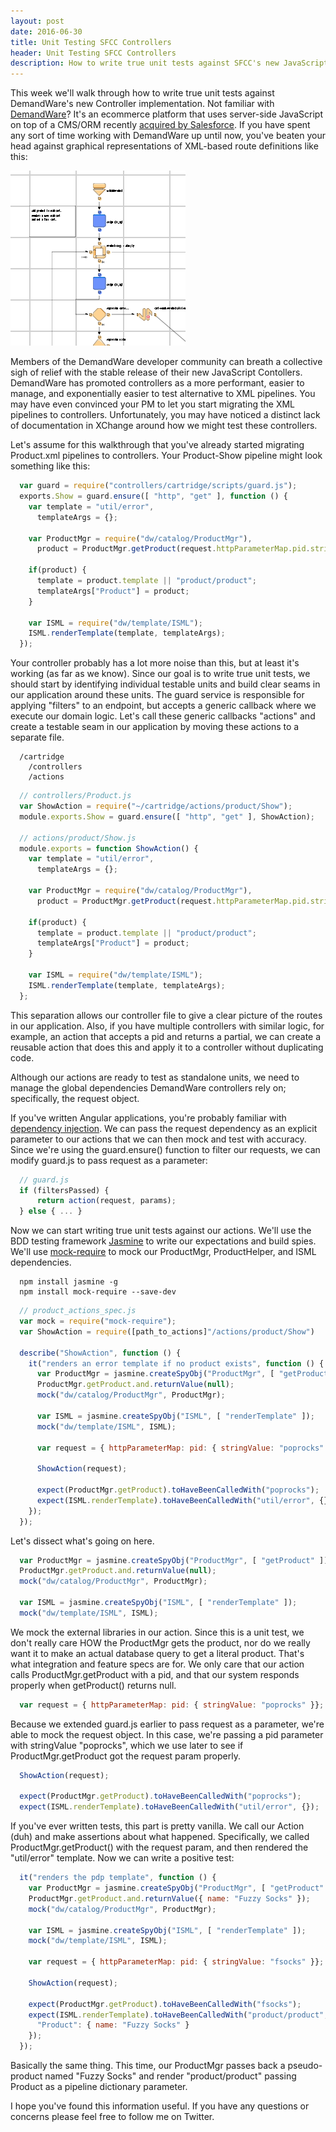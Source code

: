 ```yaml
---
layout: post
date: 2016-06-30
title: Unit Testing SFCC Controllers
header: Unit Testing SFCC Controllers
description: How to write true unit tests against SFCC's new JavaScript Controllers feature with Jasmine and mock-require.
---
```


This week we'll walk through how to write true unit tests against DemandWare's new Controller implementation. Not familiar with <a href="https://www.demandware.com/" alt="DemandWare">DemandWare</a>? It's an ecommerce platform that uses server-side JavaScript on top of a CMS/ORM recently <a href="http://www.wsj.com/articles/salesforce-to-buy-e-commerce-platform-demandware-for-2-8-billion-1464781833" alt="Salesforce Acquisition">acquired by Salesforce</a>. If you have spent any sort of time working with DemandWare up until now, you've beaten your head against graphical representations of XML-based route definitions like this:

<p class="row">
  <img class="col-md-6 col-md-offset-3" src="/assets/img/pipeline.png" alt="Pipeline" />
</p>

Members of the DemandWare developer community can breath a collective sigh of relief with the stable release of their new JavaScript Contollers. DemandWare has promoted controllers as a more performant, easier to manage, and exponentially easier to test alternative to XML pipelines. You may have even convinced your PM to let you start migrating the XML pipelines to controllers. Unfortunately, you may have noticed a distinct lack of documentation in XChange around how we might test these controllers.

Let's assume for this walkthrough that you've already started migrating Product.xml pipelines to controllers. Your Product-Show pipeline might look something like this:

~~~ javascript
  var guard = require("controllers/cartridge/scripts/guard.js");
  exports.Show = guard.ensure([ "http", "get" ], function () {
    var template = "util/error",
      templateArgs = {};

    var ProductMgr = require("dw/catalog/ProductMgr"),
      product = ProductMgr.getProduct(request.httpParameterMap.pid.stringValue);

    if(product) {
      template = product.template || "product/product";
      templateArgs["Product"] = product;
    }

    var ISML = require("dw/template/ISML");
    ISML.renderTemplate(template, templateArgs);
  });
~~~

Your controller probably has a lot more noise than this, but at least it's working (as far as we know). Since our goal is to write true unit tests, we should start by identifying individual testable units and build clear seams in our application around these units. The guard service is responsible for applying "filters" to an endpoint, but accepts a generic callback where we execute our domain logic. Let's call these generic callbacks "actions" and create a testable seam in our application by moving these actions to a separate file.

~~~ text
  /cartridge
    /controllers
    /actions
~~~

~~~ javascript
  // controllers/Product.js
  var ShowAction = require("~/cartridge/actions/product/Show");
  module.exports.Show = guard.ensure([ "http", "get" ], ShowAction);

  // actions/product/Show.js
  module.exports = function ShowAction() {
    var template = "util/error",
      templateArgs = {};

    var ProductMgr = require("dw/catalog/ProductMgr"),
      product = ProductMgr.getProduct(request.httpParameterMap.pid.stringValue);

    if(product) {
      template = product.template || "product/product";
      templateArgs["Product"] = product;
    }

    var ISML = require("dw/template/ISML");
    ISML.renderTemplate(template, templateArgs);
  };
~~~

This separation allows our controller file to give a clear picture of the routes in our application. Also, if you have multiple controllers with similar logic, for example, an action that accepts a pid and returns a partial, we can create a reusable action that does this and apply it to a controller without duplicating code.

Although our actions are ready to test as standalone units, we need to manage the global dependencies DemandWare controllers rely on; specifically, the request object.

If you've written Angular applications, you're probably familiar with <a href="https://docs.angularjs.org/guide/di" alt="Dependency Injection">dependency injection</a>. We can pass the request dependency as an explicit parameter to our actions that we can then mock and test with accuracy. Since we're using the guard.ensure() function to filter our requests, we can modify guard.js to pass request as a parameter:

~~~ javascript
  // guard.js
  if (filtersPassed) {
      return action(request, params);
  } else { ... }
~~~

Now we can start writing true unit tests against our actions. We'll use the BDD testing framework <a href="https://github.com/jasmine/jasmine" alt="Jasmine">Jasmine</a> to write our expectations and build spies. We'll use <a href="https://github.com/boblauer/mock-require" alt="Mock-Require">mock-require</a> to mock our ProductMgr, ProductHelper, and ISML dependencies.

~~~ text
  npm install jasmine -g
  npm install mock-require --save-dev
~~~

~~~ javascript
  // product_actions_spec.js
  var mock = require("mock-require");
  var ShowAction = require([path_to_actions]"/actions/product/Show")

  describe("ShowAction", function () {
    it("renders an error template if no product exists", function () {
      var ProductMgr = jasmine.createSpyObj("ProductMgr", [ "getProduct" ]);
      ProductMgr.getProduct.and.returnValue(null);
      mock("dw/catalog/ProductMgr", ProductMgr);

      var ISML = jasmine.createSpyObj("ISML", [ "renderTemplate" ]);
      mock("dw/template/ISML", ISML);

      var request = { httpParameterMap: pid: { stringValue: "poprocks" }};

      ShowAction(request);

      expect(ProductMgr.getProduct).toHaveBeenCalledWith("poprocks");
      expect(ISML.renderTemplate).toHaveBeenCalledWith("util/error", {});
    });
  });
~~~

Let's dissect what's going on here.

~~~ javascript
  var ProductMgr = jasmine.createSpyObj("ProductMgr", [ "getProduct" ]);
  ProductMgr.getProduct.and.returnValue(null);
  mock("dw/catalog/ProductMgr", ProductMgr);

  var ISML = jasmine.createSpyObj("ISML", [ "renderTemplate" ]);
  mock("dw/template/ISML", ISML);
~~~

We mock the external libraries in our action. Since this is a unit test, we don't really care HOW the ProductMgr gets the product, nor do we really want it to make an actual database query to get a literal product. That's what integration and feature specs are for. We only care that our action calls ProductMgr.getProduct with a pid, and that our system responds properly when getProduct() returns null.

~~~ javascript
  var request = { httpParameterMap: pid: { stringValue: "poprocks" }};
~~~

Because we extended guard.js earlier to pass request as a parameter, we're able to mock the request object. In this case, we're passing a pid parameter with stringValue "poprocks", which we use later to see if ProductMgr.getProduct got the request param properly.

~~~ javascript
  ShowAction(request);

  expect(ProductMgr.getProduct).toHaveBeenCalledWith("poprocks");
  expect(ISML.renderTemplate).toHaveBeenCalledWith("util/error", {});
~~~

If you've ever written tests, this part is pretty vanilla. We call our Action (duh) and make assertions about what happened. Specifically, we called ProductMgr.getProduct() with the request param, and then rendered the "util/error" template. Now we can write a positive test:

~~~ javascript
  it("renders the pdp template", function () {
    var ProductMgr = jasmine.createSpyObj("ProductMgr", [ "getProduct" ]);
    ProductMgr.getProduct.and.returnValue({ name: "Fuzzy Socks" });
    mock("dw/catalog/ProductMgr", ProductMgr);

    var ISML = jasmine.createSpyObj("ISML", [ "renderTemplate" ]);
    mock("dw/template/ISML", ISML);

    var request = { httpParameterMap: pid: { stringValue: "fsocks" }};

    ShowAction(request);

    expect(ProductMgr.getProduct).toHaveBeenCalledWith("fsocks");
    expect(ISML.renderTemplate).toHaveBeenCalledWith("product/product", {
      "Product": { name: "Fuzzy Socks" }
    });
  });
~~~

Basically the same thing. This time, our ProductMgr passes back a pseudo-product named "Fuzzy Socks" and render "product/product" passing Product as a pipeline dictionary parameter.

I hope you've found this information useful. If you have any questions or concerns please feel free to follow me on Twitter.